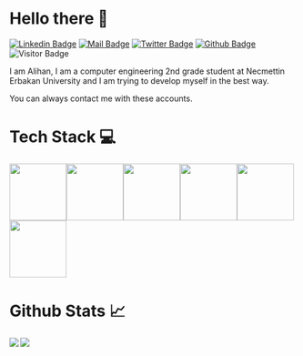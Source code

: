  <h1>Hello there 👋</h1>
 
[![Linkedin Badge](https://img.shields.io/badge/linkedin-%230077B5.svg?&style=for-the-badge&logo=linkedin&logoColor=white)](https://www.linkedin.com/in/alihandemirdas/)
[![Mail Badge](https://img.shields.io/badge/email-c14438?style=for-the-badge&logo=Gmail&logoColor=white&link=mailto:alihandemirdas42@gmail.com)](mailto:alihandemirdas42@gmail.com)
[![Twitter Badge](https://img.shields.io/badge/twitter-1DA1F2?style=for-the-badge&logo=twitter&logoColor=white)](https://twitter.com/AlihanDemirdas)
[![Github Badge](https://img.shields.io/badge/github-333?style=for-the-badge&logo=github&logoColor=white)](https://github.com/alihandemirdas)
![Visitor Badge](https://visitor-badge.laobi.icu/badge?page_id=alihandemirdas.alihandemirdas)

<p>I am Alihan, I am a computer engineering 2nd grade student at Necmettin Erbakan University and I am trying to develop myself in the best way.</p>
<p>You can always contact me with these accounts.</p>

<h1>Tech Stack 💻</h1>

<img src="https://media.giphy.com/media/XAxylRMCdpbEWUAvr8/giphy.gif" width="100"><img src="https://media.giphy.com/media/fsEaZldNC8A1PJ3mwp/giphy.gif" width="100"><img src="https://media3.giphy.com/media/ln7z2eWriiQAllfVcn/200w.webp" width="100"><img src="https://media.giphy.com/media/ztl9x7JlhSlU4MWD6h/giphy.gif" width="100"><img src="https://media.giphy.com/media/LMt9638dO8dftAjtco/giphy.gif" width="100"><img src="https://i.giphy.com/media/KzJkzjggfGN5Py6nkT/200.webp" width="100">

<h1>Github Stats 📈</h1>
<img align='left' src="https://github-readme-stats.vercel.app/api/top-langs?username=alihandemirdas&show_icons=true&locale=en&&theme=tokyonight"/>
<img src="https://github-readme-stats.vercel.app/api?username=alihandemirdas&show_icons=true&theme=radical"/>

  
  
